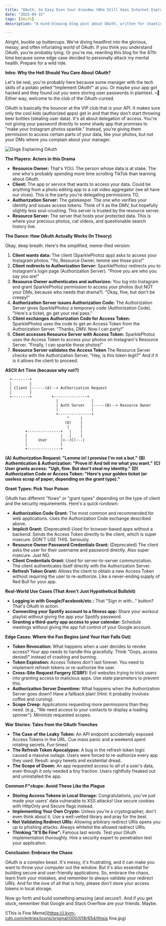 ```yaml
---
title: "OAuth: So Easy Even Your Grandma (Who Still Uses Internet Explorer) Can (Maybe) Understand It"
date: "2025-04-15"
tags: [OAuth]
description: "A mind-blowing blog post about OAuth, written for chaotic Gen Z engineers who think REST is old news."

---
```


Alright, buckle up buttercups. We're diving headfirst into the glorious, messy, and often infuriating world of OAuth. If you think you understand OAuth, you're probably lying. Or you're me, rewriting this blog for the 87th time because some edge case decided to personally attack my mental health. Prepare for a wild ride.

**Intro: Why the Hell Should You Care About OAuth?**

Let's be real, you're probably here because some manager with the tech skills of a potato yelled "Implement OAuth!" at you. Or maybe your app got hacked and they found out you were storing user passwords in plaintext. 💀🙏 Either way, welcome to the club of the OAuth-cursed.

OAuth is basically the bouncer at the VIP club that is your API. It makes sure only the cool kids (authorized apps) get in and that they don't start throwing beer bottles (stealing user data). It's all about delegation of access. You're not giving your password directly to some shady app that promises to "make your Instagram photos sparkle." Instead, you're giving them permission to access certain parts of your data, like your photos, but not your DMs where you complain about your manager.

![Doge Explaining OAuth](https://i.imgflip.com/30b1gx.jpg)

**The Players: Actors in this Drama**

*   **Resource Owner:** That's YOU. The person whose data is at stake. The one who's probably spending more time scrolling TikTok than learning about OAuth.
*   **Client:** The app or service that wants to access your data. Could be anything from a photo editing app to a cat video aggregator (we all have our vices). This is the party you're delegating permissions TO.
*   **Authorization Server:** The gatekeeper. The one who verifies your identity and issues access tokens. Think of it as the DMV, but hopefully slightly less soul-crushing. This server is trusted by the resource server.
*   **Resource Server:** The server that hosts your protected data. This is where your precious photos, cat videos, and questionable search history live.

**The Dance: How OAuth Actually Works (In Theory)**

Okay, deep breath. Here's the simplified, meme-ified version:

1.  **Client wants data:** The client (SparklePhotoz app) asks to access your Instagram photos. "Yo, Resource Owner, lemme see those pics!"
2.  **Client redirects to Authorization Server:** SparklePhotoz redirects you to Instagram's login page (Authorization Server). "Prove you are who you say you are!"
3.  **Resource Owner authenticates and authorizes:** You log into Instagram and grant SparklePhotoz permission to access your photos (but NOT your DMs, because who needs that drama?). "Okay, fine, but don't be creepy!"
4.  **Authorization Server issues Authorization Code:** The Authorization Server gives SparklePhotoz a temporary code (Authorization Code). "Here's a ticket, go get your real pass."
5.  **Client exchanges Authorization Code for Access Token:** SparklePhotoz uses the code to get an Access Token from the Authorization Server. "Thanks, DMV. Now I can party!"
6.  **Client accesses Resource Server with Access Token:** SparklePhotoz uses the Access Token to access your photos on Instagram's Resource Server. "Finally, I can sparkle those photos!"
7. **Resource Server validates the Access Token** The Resource Server checks with the Authorization Server, "Hey, is this token legit?" And if it is it allows the client to proceed.

**ASCII Art Time (because why not?)**

```
  +--------+
  |        |
  | Client |------(A)--> Authorization Request
  |        |
  +--------+         +---------------+
                       |               |
                       | Auth Server   |-----(B)--> Resource Owner
                       |               |
                       +---------------+
                            ^     |
                           (D)    |
                            |     |
         +---------------+   |    |
         |               |   |    |
         |     User      |<--(C)---|
         |               |
         +---------------+
```

**(A) Authorization Request: "Lemme in! I promise I'm not a bot."**
**(B) Authentication & Authorization: "Prove it! And tell me what you want."**
**(C) User grants access: "Ugh, fine. But don't steal my identity."**
**(D) Authorization Code or Access Token: "Here's your golden ticket (or useless scrap of paper, depending on the grant type)."**

**Grant Types: Pick Your Poison**

OAuth has different "flows" or "grant types" depending on the type of client and the security requirements. Here's a quick rundown:

*   **Authorization Code Grant:** The most common and recommended for web applications. Uses the Authorization Code exchange described above.
*   **Implicit Grant:** (Deprecated) Used for browser-based apps without a backend. Sends the Access Token directly to the client, which is super insecure. DON'T USE THIS. Seriously.
*   **Resource Owner Password Credentials Grant:** (Deprecated) The client asks the user for their username and password directly. Also super insecure. Just NO.
*   **Client Credentials Grant:** Used for server-to-server communication. The client authenticates itself directly with the Authorization Server.
*   **Refresh Token Grant:** Allows the client to obtain a new Access Token without requiring the user to re-authorize. Like a never-ending supply of Red Bull for your app.

**Real-World Use Cases (That Aren't Just Hypothetical Bullshit)**

*   **Logging in with Google/Facebook/etc.:** That "Sign in with..." button? That's OAuth in action.
*   **Connecting your Spotify account to a fitness app:** Share your workout playlist without giving the app your Spotify password.
*   **Granting a third-party app access to your calendar:** Schedule meetings without giving the app full control of your Google account.

**Edge Cases: Where the Fun Begins (and Your Hair Falls Out)**

*   **Token Revocation:** What happens when a user decides to revoke access? Your app needs to handle this gracefully. Think "Oops, access denied!" instead of crashing and burning.
*   **Token Expiration:** Access Tokens don't last forever. You need to implement refresh tokens or re-authorize the user.
*   **Cross-Site Request Forgery (CSRF):** Evil websites trying to trick users into granting access to malicious apps. Use state parameters to prevent this.
*   **Authorization Server Downtime:** What happens when the Authorization Server goes down? Have a fallback plan! (Hint: it probably involves coffee and cursing).
*   **Scope Creep:** Applications requesting more permissions than they need. (e.g., "We need access to your contacts to display a loading spinner"). Minimize requested scopes.

**War Stories: Tales from the OAuth Trenches**

*   **The Case of the Leaky Token:** An API endpoint accidentally exposed Access Tokens in the URL. Cue mass panic and a weekend spent rotating secrets. Fun times!
*   **The Refresh Token Apocalypse:** A bug in the refresh token logic caused a massive outage. Users were forced to re-authorize every app they used. Result: angry tweets and existential dread.
*   **The Scope of Doom:** An app requested access to *all* of a user's data, even though it only needed a tiny fraction. Users rightfully freaked out and uninstalled the app.

**Common F\*ckups: Avoid These Like the Plague**

*   **Storing Access Tokens in Local Storage:** Congratulations, you've just made your users' data vulnerable to XSS attacks! Use secure cookies with HttpOnly and Secure flags instead.
*   **Implementing Your Own Crypto:** Unless you're a cryptographer, don't even think about it. Use a well-vetted library and pray for the best.
*   **Not Validating Redirect URIs:** Allowing arbitrary redirect URIs opens you up to phishing attacks. Always whitelist the allowed redirect URIs.
*   **Thinking "It'll Be Fine":** Famous last words. Test your OAuth implementation thoroughly. Hire a security expert to penetration test your application.

**Conclusion: Embrace the Chaos**

OAuth is a complex beast. It's messy, it's frustrating, and it can make you want to throw your computer out the window. But it's also essential for building secure and user-friendly applications. So, embrace the chaos, learn from your mistakes, and remember to always validate your redirect URIs. And for the love of all that is holy, please don't store your access tokens in local storage.

Now go forth and build something amazing (and secure!). And if you get stuck, remember that Google and Stack Overflow are your friends. Maybe.

![This is Fine Meme](https://i.kym-cdn.com/entries/icons/original/000/018/654/thisis fine.jpg)
